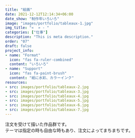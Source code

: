 ```yaml
---
title: "絵画"
date: 2021-12-12T12:14:34+06:00
date_show: "制作年いろいろ"
image: "images/portfolio/tableaux-1.jpg"
img_title: "«  » - "
categories: ["仕事"]
description: "This is meta description."
order: "07"
draft: false
project_info:
- name: "Format"
  icon: "fas fa-ruler-combined"
  content: "いろいろ"
- name: "Support"
  icon: "fas fa-paint-brush"
  content: "紙に水彩、カラーインク"
resources:
- src: images/portfolio/tableaux-2.jpg
- src: images/portfolio/tableaux-3.jpg
- src: images/portfolio/tableaux-4.jpg
- src: images/portfolio/tableaux-5.jpg
- src: images/portfolio/tableaux-6.jpg
- src: images/portfolio/tableaux-7.jpg
---
```

注文を受けて描いた作品群です。  
テーマは指定の時も自由な時もあり、注文によってまちまちです。
